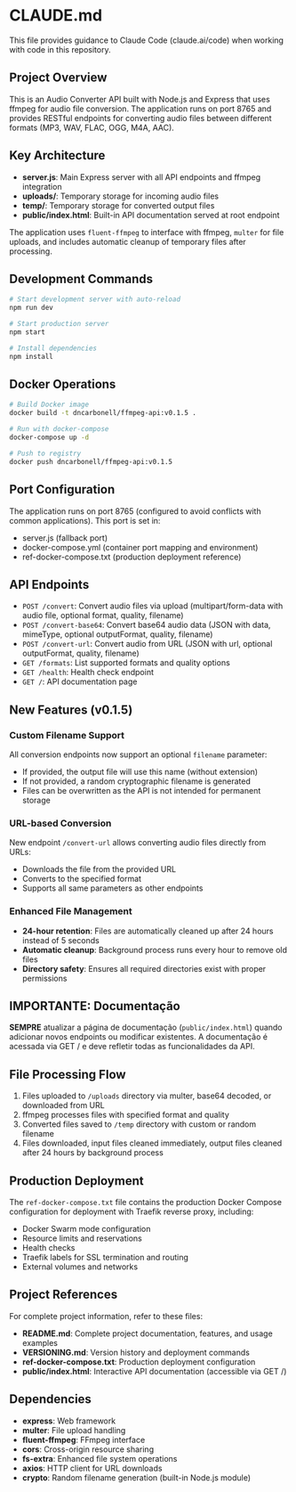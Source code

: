 # CLAUDE.md

This file provides guidance to Claude Code (claude.ai/code) when working with code in this repository.

## Project Overview

This is an Audio Converter API built with Node.js and Express that uses ffmpeg for audio file conversion. The application runs on port 8765 and provides RESTful endpoints for converting audio files between different formats (MP3, WAV, FLAC, OGG, M4A, AAC).

## Key Architecture

- **server.js**: Main Express server with all API endpoints and ffmpeg integration
- **uploads/**: Temporary storage for incoming audio files
- **temp/**: Temporary storage for converted output files
- **public/index.html**: Built-in API documentation served at root endpoint

The application uses `fluent-ffmpeg` to interface with ffmpeg, `multer` for file uploads, and includes automatic cleanup of temporary files after processing.

## Development Commands

```bash
# Start development server with auto-reload
npm run dev

# Start production server
npm start

# Install dependencies
npm install
```

## Docker Operations

```bash
# Build Docker image
docker build -t dncarbonell/ffmpeg-api:v0.1.5 .

# Run with docker-compose
docker-compose up -d

# Push to registry
docker push dncarbonell/ffmpeg-api:v0.1.5
```

## Port Configuration

The application runs on port 8765 (configured to avoid conflicts with common applications). This port is set in:
- server.js (fallback port)
- docker-compose.yml (container port mapping and environment)
- ref-docker-compose.txt (production deployment reference)

## API Endpoints

- `POST /convert`: Convert audio files via upload (multipart/form-data with audio file, optional format, quality, filename)
- `POST /convert-base64`: Convert base64 audio data (JSON with data, mimeType, optional outputFormat, quality, filename)
- `POST /convert-url`: Convert audio from URL (JSON with url, optional outputFormat, quality, filename)
- `GET /formats`: List supported formats and quality options
- `GET /health`: Health check endpoint
- `GET /`: API documentation page

## New Features (v0.1.5)

### Custom Filename Support
All conversion endpoints now support an optional `filename` parameter:
- If provided, the output file will use this name (without extension)
- If not provided, a random cryptographic filename is generated
- Files can be overwritten as the API is not intended for permanent storage

### URL-based Conversion
New endpoint `/convert-url` allows converting audio files directly from URLs:
- Downloads the file from the provided URL
- Converts to the specified format
- Supports all same parameters as other endpoints

### Enhanced File Management
- **24-hour retention**: Files are automatically cleaned up after 24 hours instead of 5 seconds
- **Automatic cleanup**: Background process runs every hour to remove old files
- **Directory safety**: Ensures all required directories exist with proper permissions

## IMPORTANTE: Documentação
**SEMPRE** atualizar a página de documentação (`public/index.html`) quando adicionar novos endpoints ou modificar existentes. A documentação é acessada via GET / e deve refletir todas as funcionalidades da API.

## File Processing Flow

1. Files uploaded to `/uploads` directory via multer, base64 decoded, or downloaded from URL
2. ffmpeg processes files with specified format and quality
3. Converted files saved to `/temp` directory with custom or random filename
4. Files downloaded, input files cleaned immediately, output files cleaned after 24 hours by background process

## Production Deployment

The `ref-docker-compose.txt` file contains the production Docker Compose configuration for deployment with Traefik reverse proxy, including:
- Docker Swarm mode configuration
- Resource limits and reservations
- Health checks
- Traefik labels for SSL termination and routing
- External volumes and networks

## Project References

For complete project information, refer to these files:
- **README.md**: Complete project documentation, features, and usage examples
- **VERSIONING.md**: Version history and deployment commands
- **ref-docker-compose.txt**: Production deployment configuration
- **public/index.html**: Interactive API documentation (accessible via GET /)

## Dependencies

- **express**: Web framework
- **multer**: File upload handling
- **fluent-ffmpeg**: FFmpeg interface
- **cors**: Cross-origin resource sharing
- **fs-extra**: Enhanced file system operations
- **axios**: HTTP client for URL downloads
- **crypto**: Random filename generation (built-in Node.js module)
